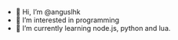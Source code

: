 - 👋 Hi, I’m @anguslhk
- 👀 I’m interested in programming
- 🌱 I’m currently learning node.js, python and lua.

<!---
anguslhk/anguslhk is a ✨ special ✨ repository because its `README.md` (this file) appears on your GitHub profile.
You can click the Preview link to take a look at your changes.
--->
